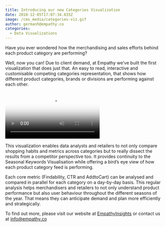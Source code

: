 ```yaml
---
title: Introducing our new Categories Visualization
date: 2018-12-05T17:07:34.835Z
image: /cms_media/categories-viz.gif
author: germanh@empathy.co
categories:
  - Data Visualizations
---
```

Have you ever wondered how the merchandising and sales efforts behind each product category are performing?

Well, now you can! Due to client demand, at Empathy we’ve built the first visualization that does just that. An easy to read, interactive and customisable competing categories representation, that shows how different product categories, brands or divisions are performing against each other.

<video controls poster="/cms_media/categories-viz.gif"><source src="/cms_media/categories-viz.mp4" type="video/mp4"></video>

This visualization enables data analysts and retailers to not only compare shopping habits and metrics across categories but to really dissect the results from a competitor perspective too. It provides continuity to the Seasonal Keywords Visualisation while offering a bird’s eye view of how each product category feed is performing.

Each core metric (Findability, CTR and AddtoCart) can be analysed and compared in parallel for each category on a day-by-day basis. This regular analysis helps merchandisers and retailers to not only understand product performance but also user behaviour throughout the different seasons of the year. That means they can anticipate demand and plan more efficiently and strategically.

To find out more, please visit our website at [EmpathyInsights](https://www.empathy.co/services/empathy-insight/) or contact us at [info@empathy.co](https://www.empathy.co/contact-us/)
